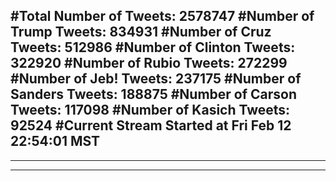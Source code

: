 #Total Number of Tweets: 2578747 
#Number of Trump Tweets: 834931
#Number of Cruz Tweets: 512986
#Number of Clinton Tweets: 322920
#Number of Rubio Tweets: 272299
#Number of Jeb! Tweets: 237175
#Number of Sanders Tweets: 188875
#Number of Carson Tweets: 117098
#Number of Kasich Tweets: 92524
#Current Stream Started at Fri Feb 12 22:54:01 MST
---
---
---
